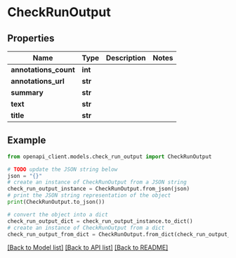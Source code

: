 # CheckRunOutput


## Properties

Name | Type | Description | Notes
------------ | ------------- | ------------- | -------------
**annotations_count** | **int** |  | 
**annotations_url** | **str** |  | 
**summary** | **str** |  | 
**text** | **str** |  | 
**title** | **str** |  | 

## Example

```python
from openapi_client.models.check_run_output import CheckRunOutput

# TODO update the JSON string below
json = "{}"
# create an instance of CheckRunOutput from a JSON string
check_run_output_instance = CheckRunOutput.from_json(json)
# print the JSON string representation of the object
print(CheckRunOutput.to_json())

# convert the object into a dict
check_run_output_dict = check_run_output_instance.to_dict()
# create an instance of CheckRunOutput from a dict
check_run_output_from_dict = CheckRunOutput.from_dict(check_run_output_dict)
```
[[Back to Model list]](../README.md#documentation-for-models) [[Back to API list]](../README.md#documentation-for-api-endpoints) [[Back to README]](../README.md)


